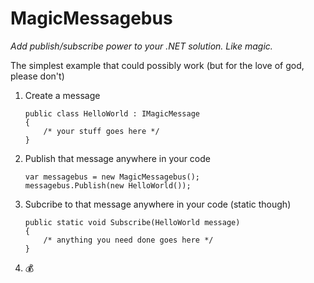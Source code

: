 
# MagicMessagebus
*Add publish/subscribe power to your .NET solution. Like magic.*

The simplest example that could possibly work (but for the love of god, please don't)

  1. Create a message
   
         public class HelloWorld : IMagicMessage
         {
             /* your stuff goes here */
         }

2. Publish that message anywhere in your code

       var messagebus = new MagicMessagebus();
       messagebus.Publish(new HelloWorld());

3. Subcribe to that message anywhere in your code (static though)

       public static void Subscribe(HelloWorld message)
       {
           /* anything you need done goes here */
       }

4. 💰
